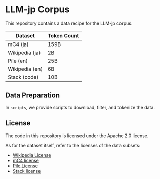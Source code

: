 # LLM-jp Corpus

This repository contains a data recipe for the LLM-jp corpus.

| Dataset        | Token Count |
|----------------|-------------|
| mC4 (ja)       | 159B        |
| Wikipedia (ja) | 2B          |
| Pile (en)      | 25B         |
| Wikipedia (en) | 6B          |
| Stack (code)   | 10B         |

## Data Preparation

In `scripts`, we provide scripts to download, filter, and tokenize the data.

## License

The code in this repository is licensed under the Apache 2.0 license.

As for the dataset itself, refer to the licenses of the data subsets:
- [Wikipedia License](https://huggingface.co/datasets/wikipedia#licensing-information)
- [mC4 license](https://huggingface.co/datasets/mc4#licensing-information)
- [Pile License](https://huggingface.co/datasets/EleutherAI/pile#licensing-information)
- [Stack license](https://huggingface.co/datasets/bigcode/the-stack#licensing-information)
